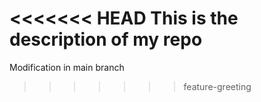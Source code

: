 <<<<<<< HEAD
This is the description of my repo
=======
Modification in main branch
>>>>>>> feature-greeting
